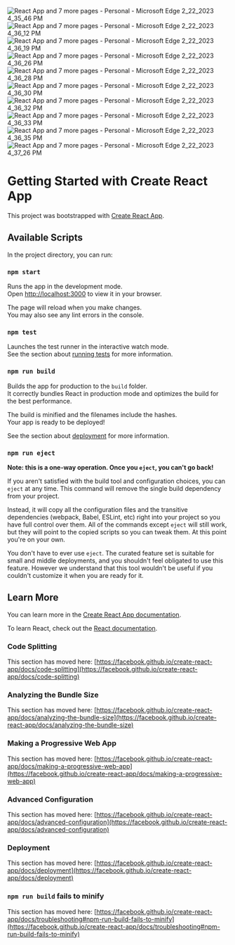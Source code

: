 

![React App and 7 more pages - Personal - Microsoft​ Edge 2_22_2023 4_35_46 PM](https://user-images.githubusercontent.com/61079017/220654834-3e17edfc-2e75-4c9f-b3dd-4b127ee23c63.png)
![React App and 7 more pages - Personal - Microsoft​ Edge 2_22_2023 4_36_12 PM](https://user-images.githubusercontent.com/61079017/220654843-eb18c5e8-ac1b-491c-88ec-93f40b4c9a5c.png)
![React App and 7 more pages - Personal - Microsoft​ Edge 2_22_2023 4_36_19 PM](https://user-images.githubusercontent.com/61079017/220654859-effd508d-ccde-48c3-b727-466720cd9867.png)
![React App and 7 more pages - Personal - Microsoft​ Edge 2_22_2023 4_36_26 PM](https://user-images.githubusercontent.com/61079017/220654872-89c9bfb7-8552-4bee-841b-32e0a6b1011e.png)
![React App and 7 more pages - Personal - Microsoft​ Edge 2_22_2023 4_36_28 PM](https://user-images.githubusercontent.com/61079017/220654885-a61dde12-43e5-4ba7-84f8-a30fdf0467cd.png)
![React App and 7 more pages - Personal - Microsoft​ Edge 2_22_2023 4_36_30 PM](https://user-images.githubusercontent.com/61079017/220654893-8c93f828-fdd2-4101-8c1a-f321efe0bcad.png)
![React App and 7 more pages - Personal - Microsoft​ Edge 2_22_2023 4_36_32 PM](https://user-images.githubusercontent.com/61079017/220654900-6b6ad547-950c-46d0-905a-dad372399674.png)
![React App and 7 more pages - Personal - Microsoft​ Edge 2_22_2023 4_36_33 PM](https://user-images.githubusercontent.com/61079017/220654905-cae5b8e3-37c2-4a64-93c9-2b99c6b910e6.png)
![React App and 7 more pages - Personal - Microsoft​ Edge 2_22_2023 4_36_35 PM](https://user-images.githubusercontent.com/61079017/220654914-bb4fb749-dab9-475a-a03f-7e0e9193eb9d.png)
![React App and 7 more pages - Personal - Microsoft​ Edge 2_22_2023 4_37_26 PM](https://user-images.githubusercontent.com/61079017/220654921-c912cee6-b1d5-43d4-9ac7-48f0002549da.png)









# Getting Started with Create React App

This project was bootstrapped with [Create React App](https://github.com/facebook/create-react-app).

## Available Scripts

In the project directory, you can run:

### `npm start`

Runs the app in the development mode.\
Open [http://localhost:3000](http://localhost:3000) to view it in your browser.

The page will reload when you make changes.\
You may also see any lint errors in the console.

### `npm test`

Launches the test runner in the interactive watch mode.\
See the section about [running tests](https://facebook.github.io/create-react-app/docs/running-tests) for more information.

### `npm run build`

Builds the app for production to the `build` folder.\
It correctly bundles React in production mode and optimizes the build for the best performance.

The build is minified and the filenames include the hashes.\
Your app is ready to be deployed!

See the section about [deployment](https://facebook.github.io/create-react-app/docs/deployment) for more information.

### `npm run eject`

**Note: this is a one-way operation. Once you `eject`, you can't go back!**

If you aren't satisfied with the build tool and configuration choices, you can `eject` at any time. This command will remove the single build dependency from your project.

Instead, it will copy all the configuration files and the transitive dependencies (webpack, Babel, ESLint, etc) right into your project so you have full control over them. All of the commands except `eject` will still work, but they will point to the copied scripts so you can tweak them. At this point you're on your own.

You don't have to ever use `eject`. The curated feature set is suitable for small and middle deployments, and you shouldn't feel obligated to use this feature. However we understand that this tool wouldn't be useful if you couldn't customize it when you are ready for it.

## Learn More

You can learn more in the [Create React App documentation](https://facebook.github.io/create-react-app/docs/getting-started).

To learn React, check out the [React documentation](https://reactjs.org/).

### Code Splitting

This section has moved here: [https://facebook.github.io/create-react-app/docs/code-splitting](https://facebook.github.io/create-react-app/docs/code-splitting)

### Analyzing the Bundle Size

This section has moved here: [https://facebook.github.io/create-react-app/docs/analyzing-the-bundle-size](https://facebook.github.io/create-react-app/docs/analyzing-the-bundle-size)

### Making a Progressive Web App

This section has moved here: [https://facebook.github.io/create-react-app/docs/making-a-progressive-web-app](https://facebook.github.io/create-react-app/docs/making-a-progressive-web-app)

### Advanced Configuration

This section has moved here: [https://facebook.github.io/create-react-app/docs/advanced-configuration](https://facebook.github.io/create-react-app/docs/advanced-configuration)

### Deployment

This section has moved here: [https://facebook.github.io/create-react-app/docs/deployment](https://facebook.github.io/create-react-app/docs/deployment)

### `npm run build` fails to minify

This section has moved here: [https://facebook.github.io/create-react-app/docs/troubleshooting#npm-run-build-fails-to-minify](https://facebook.github.io/create-react-app/docs/troubleshooting#npm-run-build-fails-to-minify)
